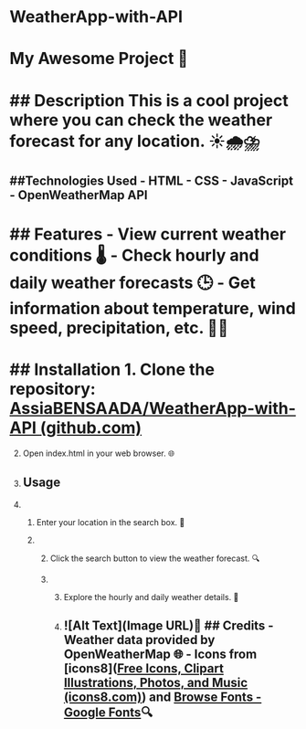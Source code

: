 # WeatherApp-with-API

# My Awesome Project 🚀

# ## Description This is a cool project where you can check the weather forecast for any location. ☀️🌧️⛈️

## ##Technologies Used - HTML - CSS - JavaScript - OpenWeatherMap API

# ## Features - View current weather conditions 🌡️ - Check hourly and daily weather forecasts 🕒 - Get information about temperature, wind speed, precipitation, etc. 💨💧

# ## Installation 1. Clone the repository: [AssiaBENSAADA/WeatherApp-with-API (github.com)](https://github.com/AssiaBENSAADA/WeatherApp-with-API)

2. Open index.html in your web browser. 🌐
3. ## Usage
4. 1. Enter your location in the search box. 📍
   
   2. 2. Click the search button to view the weather forecast. 🔍 
      
      3. 3. Explore the hourly and daily weather details. 📅
         
         4. ## ![Alt Text](Image URL)📸 ## Credits - Weather data provided by OpenWeatherMap 🌐 - Icons from [icons8]([Free Icons, Clipart Illustrations, Photos, and Music (icons8.com)](https://icons8.com/)) and [Browse Fonts - Google Fonts](https://fonts.google.com/)🔍
